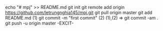 echo "# mpj" >> README.md
git init
git remote add origin https://github.com/letrungnghia145/mpj.git
git pull origin master
git add README.md (1)
git commit -m "first commit" (2)
(1),(2) => git commit -am .
git push -u origin master
-EXCIT-